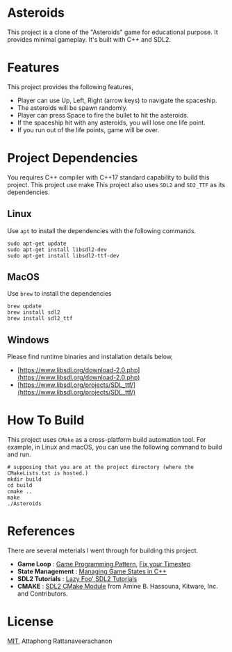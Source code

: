 # Asteroids
This project is a clone of the "Asteroids" game for educational purpose. It provides minimal gameplay. It's built with C++ and SDL2.
# Features
This project provides the following features,
- Player can use Up, Left, Right (arrow keys) to navigate the spaceship.
- The asteroids will be spawn randomly.
- Player can press Space to fire the bullet to hit the asteroids.
- If the spaceship hit with any asteroids, you will lose one life point.
- If you run out of the life points, game will be over.
# Project Dependencies
You requires C++ compiler with C++17 standard capability to build this project. This project use make This project also uses `SDL2` and `SD2_TTF` as its dependencies.
## Linux
Use `apt` to install the dependencies with the following commands.
```shell
sudo apt-get update
sudo apt-get install libsdl2-dev
sudo apt-get install libsdl2-ttf-dev
```
## MacOS
Use `brew` to install the dependencies
```shell
brew update
brew install sdl2
brew install sdl2_ttf
```
## Windows
Please find runtime binaries and installation details below,
- [https://www.libsdl.org/download-2.0.php](https://www.libsdl.org/download-2.0.php)
- [https://www.libsdl.org/projects/SDL_ttf/](https://www.libsdl.org/projects/SDL_ttf/)

# How To Build
This project uses `CMake` as a cross-platform build automation tool. For example, in Linux and macOS, you can use the following command to build and run.
```shell
# supposing that you are at the project directory (where the CMakeLists.txt is hosted.)
mkdir build
cd build
cmake ..
make
./Asteroids
```
# References
There are several meterials I went through for building this project.
- **Game Loop** : [Game Programming Pattern](https://gameprogrammingpatterns.com/game-loop.html), [Fix your Timestep](https://gafferongames.com/post/fix_your_timestep/)
- **State Management** : [Managing Game States in C++](http://gamedevgeek.com/tutorials/managing-game-states-in-c/)
- **SDL2 Tutorials** : [Lazy Foo' SDL2 Tutorials](https://lazyfoo.net/tutorials/SDL/)
- **CMAKE** : [SDL2 CMake Module](https://github.com/aminosbh/sdl2-cmake-modules) from Amine B. Hassouna, Kitware, Inc. and Contributors.
# License
[MIT](https://github.com/detohm/asteroids/blob/main/LICENSE), Attaphong Rattanaveerachanon